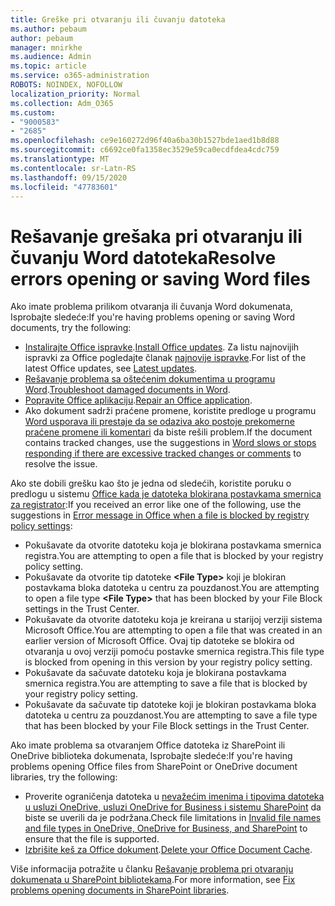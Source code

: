 ```yaml
---
title: Greške pri otvaranju ili čuvanju datoteka
ms.author: pebaum
author: pebaum
manager: mnirkhe
ms.audience: Admin
ms.topic: article
ms.service: o365-administration
ROBOTS: NOINDEX, NOFOLLOW
localization_priority: Normal
ms.collection: Adm_O365
ms.custom:
- "9000583"
- "2685"
ms.openlocfilehash: ce9e160272d96f40a6ba30b1527bde1aed1b8d88
ms.sourcegitcommit: c6692ce0fa1358ec3529e59ca0ecdfdea4cdc759
ms.translationtype: MT
ms.contentlocale: sr-Latn-RS
ms.lasthandoff: 09/15/2020
ms.locfileid: "47783601"
---
```

# <a name="resolve-errors-opening-or-saving-word-files"></a><span data-ttu-id="44842-102">Rešavanje grešaka pri otvaranju ili čuvanju Word datoteka</span><span class="sxs-lookup"><span data-stu-id="44842-102">Resolve errors opening or saving Word files</span></span>

<span data-ttu-id="44842-103">Ako imate problema prilikom otvaranja ili čuvanja Word dokumenata, Isprobajte sledeće:</span><span class="sxs-lookup"><span data-stu-id="44842-103">If you're having problems opening or saving Word documents, try the following:</span></span>

- <span data-ttu-id="44842-104">[Instalirajte Office ispravke](https://support.office.com/article/2ab296f3-7f03-43a2-8e50-46de917611c5).</span><span class="sxs-lookup"><span data-stu-id="44842-104">[Install Office updates](https://support.office.com/article/2ab296f3-7f03-43a2-8e50-46de917611c5).</span></span> <span data-ttu-id="44842-105">Za listu najnovijih ispravki za Office pogledajte članak [najnovije ispravke](https://docs.microsoft.com/officeupdates/office-updates-msi).</span><span class="sxs-lookup"><span data-stu-id="44842-105">For list of the latest Office updates, see [Latest updates](https://docs.microsoft.com/officeupdates/office-updates-msi).</span></span>
- <span data-ttu-id="44842-106">[Rešavanje problema sa oštećenim dokumentima u programu Word](https://docs.microsoft.com/office/troubleshoot/word/damaged-documents-in-word).</span><span class="sxs-lookup"><span data-stu-id="44842-106">[Troubleshoot damaged documents in Word](https://docs.microsoft.com/office/troubleshoot/word/damaged-documents-in-word).</span></span>
- <span data-ttu-id="44842-107">[Popravite Office aplikaciju](https://support.office.com/Article/Repair-an-Office-application-7821d4b6-7c1d-4205-aa0e-a6b40c5bb88b).</span><span class="sxs-lookup"><span data-stu-id="44842-107">[Repair an Office application](https://support.office.com/Article/Repair-an-Office-application-7821d4b6-7c1d-4205-aa0e-a6b40c5bb88b).</span></span>
- <span data-ttu-id="44842-108">Ako dokument sadrži praćene promene, koristite predloge u programu [Word usporava ili prestaje da se odaziva ako postoje prekomerne praćene promene ili komentari](https://docs.microsoft.com/office/troubleshoot/word/word-stops-responding) da biste rešili problem.</span><span class="sxs-lookup"><span data-stu-id="44842-108">If the document contains tracked changes, use the suggestions in [Word slows or stops responding if there are excessive tracked changes or comments](https://docs.microsoft.com/office/troubleshoot/word/word-stops-responding) to resolve the issue.</span></span>

<span data-ttu-id="44842-109">Ako ste dobili grešku kao što je jedna od sledećih, koristite poruku o predlogu u sistemu [Office kada je datoteka blokirana postavkama smernica za registrator](https://docs.microsoft.com/office/troubleshoot/settings/file-blocked-in-office):</span><span class="sxs-lookup"><span data-stu-id="44842-109">If you received an error like one of the following, use the suggestions in [Error message in Office when a file is blocked by registry policy settings](https://docs.microsoft.com/office/troubleshoot/settings/file-blocked-in-office):</span></span>

- <span data-ttu-id="44842-110">Pokušavate da otvorite datoteku koja je blokirana postavkama smernica registra.</span><span class="sxs-lookup"><span data-stu-id="44842-110">You are attempting to open a file that is blocked by your registry policy setting.</span></span>
- <span data-ttu-id="44842-111">Pokušavate da otvorite tip datoteke **\<File Type\>** koji je blokiran postavkama bloka datoteka u centru za pouzdanost.</span><span class="sxs-lookup"><span data-stu-id="44842-111">You are attempting to open a file type **\<File Type\>** that has been blocked by your File Block settings in the Trust Center.</span></span>
- <span data-ttu-id="44842-112">Pokušavate da otvorite datoteku koja je kreirana u starijoj verziji sistema Microsoft Office.</span><span class="sxs-lookup"><span data-stu-id="44842-112">You are attempting to open a file that was created in an earlier version of Microsoft Office.</span></span> <span data-ttu-id="44842-113">Ovaj tip datoteke se blokira od otvaranja u ovoj verziji pomoću postavke smernica registra.</span><span class="sxs-lookup"><span data-stu-id="44842-113">This file type is blocked from opening in this version by your registry policy setting.</span></span>
- <span data-ttu-id="44842-114">Pokušavate da sačuvate datoteku koja je blokirana postavkama smernica registra.</span><span class="sxs-lookup"><span data-stu-id="44842-114">You are attempting to save a file that is blocked by your registry policy setting.</span></span>
- <span data-ttu-id="44842-115">Pokušavate da sačuvate tip datoteke koji je blokiran postavkama bloka datoteka u centru za pouzdanost.</span><span class="sxs-lookup"><span data-stu-id="44842-115">You are attempting to save a file type that has been blocked by your File Block settings in the Trust Center.</span></span>

<span data-ttu-id="44842-116">Ako imate problema sa otvaranjem Office datoteka iz SharePoint ili OneDrive biblioteka dokumenata, Isprobajte sledeće:</span><span class="sxs-lookup"><span data-stu-id="44842-116">If you're having problems opening Office files from SharePoint or OneDrive document libraries, try the following:</span></span>

- <span data-ttu-id="44842-117">Proverite ograničenja datoteka u [nevažećim imenima i tipovima datoteka u usluzi OneDrive, usluzi OneDrive for Business i sistemu SharePoint](https://support.office.com/article/64883a5d-228e-48f5-b3d2-eb39e07630fa) da biste se uverili da je podržana.</span><span class="sxs-lookup"><span data-stu-id="44842-117">Check file limitations in [Invalid file names and file types in OneDrive, OneDrive for Business, and SharePoint](https://support.office.com/article/64883a5d-228e-48f5-b3d2-eb39e07630fa) to ensure that the file is supported.</span></span> 
- <span data-ttu-id="44842-118">[Izbrišite keš za Office dokument](https://support.office.com/article/b1d3765e-d71b-4bb8-99ca-acd22c42995d
).</span><span class="sxs-lookup"><span data-stu-id="44842-118">[Delete your Office Document Cache](https://support.office.com/article/b1d3765e-d71b-4bb8-99ca-acd22c42995d
).</span></span> 

<span data-ttu-id="44842-119">Više informacija potražite u članku [Rešavanje problema pri otvaranju dokumenata u SharePoint bibliotekama](https://support.office.com/article/31329fa1-4ad0-47fc-95d8-bb0c5b12a536).</span><span class="sxs-lookup"><span data-stu-id="44842-119">For more information, see [Fix problems opening documents in SharePoint libraries](https://support.office.com/article/31329fa1-4ad0-47fc-95d8-bb0c5b12a536).</span></span>